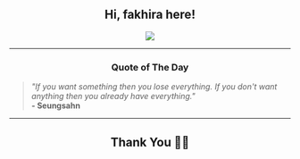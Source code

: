 <h2 align="center"> Hi, fakhira here!</h2>

<p align="center">
<a href="https://github.com/fakhiralkda" alt="github streak"><img src="https://dvst-streak.herokuapp.com/?user=fakhiralkda&theme=tokyonight&fire=DD472C"></a>
</p>

<hr>
<h3 align="center">Quote of The Day</h3>
<p align="center">
<blockquote>
<i>"If you want something then you lose everything. If you don't want anything then you already have everything."</i>
<br>
<b>- Seungsahn</b>
</blockquote>
</p>


<hr>
<h2 align="center">Thank You 🙏🏼</h2>
